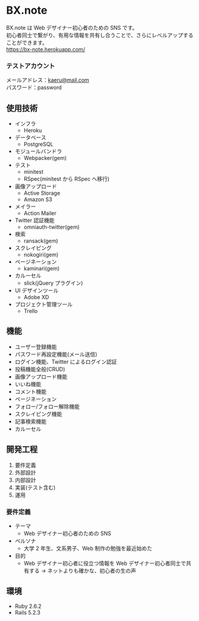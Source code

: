 # BX.note

BX.note は Web デザイナー初心者のための SNS です。  
初心者同士で繋がり、有用な情報を共有し合うことで、さらにレベルアップすることができます。  
https://bx-note.herokuapp.com/

### テストアカウント

メールアドレス：kaeru@mail.com  
パスワード：password

## 使用技術

- インフラ
  - Heroku
- データベース
  - PostgreSQL
- モジュールバンドラ
  - Webpacker(gem)
- テスト
  - minitest
  - RSpec(minitest から RSpec へ移行)
- 画像アップロード
  - Active Storage
  - Amazon S3
- メイラー
  - Action Mailer
- Twitter 認証機能
  - omniauth-twitter(gem)
- 検索
  - ransack(gem)
- スクレイピング
  - nokogiri(gem)
- ページネーション
  - kaminari(gem)
- カルーセル
  - slick(jQuery プラグイン)
- UI デザインツール
  - Adobe XD
- プロジェクト管理ツール
  - Trello

## 機能

- ユーザー登録機能
- パスワード再設定機能(メール送信)
- ログイン機能、Twitter によるログイン認証
- 投稿機能全般(CRUD)
- 画像アップロード機能
- いいね機能
- コメント機能
- ページネーション
- フォロー/フォロー解除機能
- スクレイピング機能
- 記事検索機能
- カルーセル

## 開発工程

1. 要件定義
2. 外部設計
3. 内部設計
4. 実装(テスト含む)
5. 運用

### 要件定義

- テーマ
  - Web デザイナー初心者のための SNS
- ペルソナ
  - 大学 2 年生、文系男子、Web 制作の勉強を最近始めた
- 目的
  - Web デザイナー初心者に役立つ情報を Web デザイナー初心者同士で共有する → ネットよりも確かな、初心者の生の声

## 環境

- Ruby 2.6.2
- Rails 5.2.3
